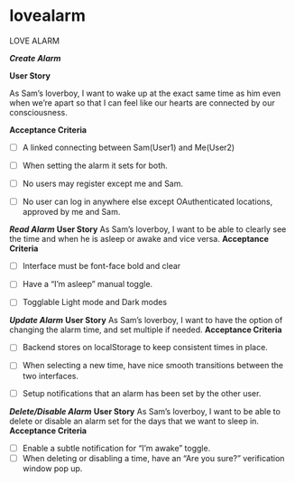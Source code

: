 # lovealarm
LOVE ALARM

***Create Alarm***

**User Story**

As Sam’s loverboy, I want to wake up at the exact same time as him even when we’re apart so that I can feel like our hearts are connected by our consciousness.

**Acceptance Criteria**
- [ ] A linked connecting between Sam(User1) and Me(User2)
- [ ] When setting the alarm it sets for both. 
- [ ] No users may register except me and Sam.
- [ ] No user can log in anywhere else except OAuthenticated locations, approved by me and Sam.



***Read Alarm***
**User Story**
As Sam’s loverboy, I want to be able to clearly see the time and when he is asleep or awake and vice versa. 
**Acceptance Criteria**
- [ ] Interface must be font-face bold and clear
- [ ] Have a “I’m asleep” manual toggle.
- [ ] Togglable Light mode and Dark modes



***Update Alarm***
**User Story**
As Sam’s loverboy, I want to have the option of changing the alarm time, and set multiple if needed. 
**Acceptance Criteria**
- [ ] Backend stores on localStorage to keep consistent times in place.
- [ ] When selecting a new time, have nice smooth transitions between the two interfaces.
- [ ] Setup notifications that an alarm has been set by the other user.



***Delete/Disable Alarm***
**User Story**
As Sam’s loverboy, I want to be able to delete or disable an alarm set for the days that we want to sleep in.
**Acceptance Criteria**
- [ ] Enable a subtle notification for “I’m awake” toggle.
- [ ] When deleting or disabling a time, have an “Are you sure?” verification window pop up.
